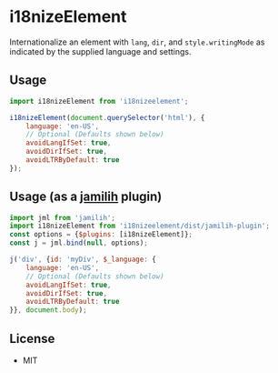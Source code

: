 # i18nizeElement

Internationalize an element with `lang`, `dir`, and `style.writingMode` as indicated
by the supplied language and settings.

## Usage

```js
import i18nizeElement from 'i18nizeelement';

i18nizeElement(document.querySelector('html'), {
    language: 'en-US',
    // Optional (Defaults shown below)
    avoidLangIfSet: true,
    avoidDirIfSet: true,
    avoidLTRByDefault: true
});
```

## Usage (as a [jamilih](https://github.com/brettz9/jamilih) plugin)

```js
import jml from 'jamilih';
import i18nizeElement from 'i18nizeelement/dist/jamilih-plugin';
const options = {$plugins: [i18nizeElement]};
const j = jml.bind(null, options);

j('div', {id: 'myDiv', $_language: {
    language: 'en-US',
    // Optional (Defaults shown below)
    avoidLangIfSet: true,
    avoidDirIfSet: true,
    avoidLTRByDefault: true
}}, document.body);
```

## License

-   MIT
